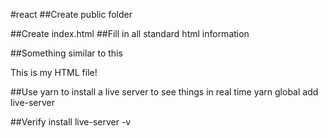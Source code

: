 #react
##Create public folder

##Create index.html 
##Fill in all standard html information

##Something similar to this
<!DOCTYPE <!DOCTYPE html>
<html>
<head>
    <meta charset="utf-8" />
    <title>React App</title>
</head>
<body>
    This is my HTML file!
</body>
</html>


##Use yarn to install a live server to see things in real time
yarn global add live-server

##Verify install
live-server -v